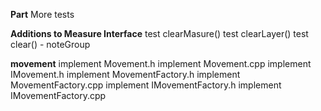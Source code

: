 
**Part**
More tests

**Additions to Measure Interface**
test clearMasure()
test clearLayer()
test clear() - noteGroup

**movement**
implement Movement.h
implement Movement.cpp
implement IMovement.h
implement MovementFactory.h
implement MovementFactory.cpp
implement IMovementFactory.h
implement IMovementFactory.cpp
